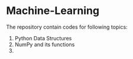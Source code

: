 # Machine-Learning
The repository contain codes for following topics:
1. Python Data Structures
2. NumPy and its functions
3. 
